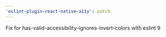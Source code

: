 ```yaml
---
'eslint-plugin-react-native-a11y': patch
---
```


Fix for has-valid-accessibility-ignores-invert-colors with eslint 9
